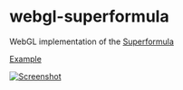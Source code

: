 # webgl-superformula

WebGL implementation of the [Superformula](http://en.wikipedia.org/wiki/Superformula)

[Example](https://davebrent.github.io/webgl-superformula/)

[![Screenshot](https://davebrent.github.io/webgl-superformula/screenshot.png)]("Screenshot")
